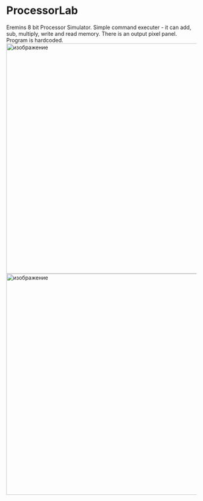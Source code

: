 # ProcessorLab
Eremins 8 bit Processor Simulator.
Simple command executer - it can add, sub, multiply, write and read memory. There is an output pixel panel.
Program is hardcoded.
<img width="636" height="609" alt="изображение" src="https://github.com/user-attachments/assets/7b471667-e734-4382-b458-c3fd0266dd19" />
<img width="631" height="585" alt="изображение" src="https://github.com/user-attachments/assets/4a4199f3-f560-4454-850b-117a3cce23cf" />



